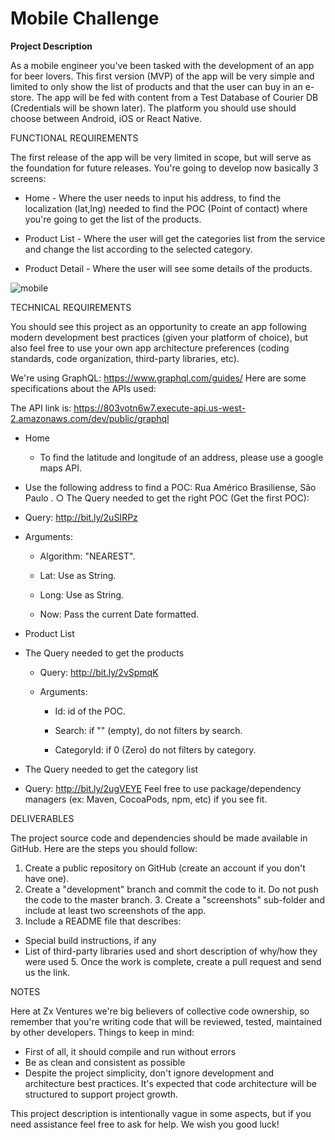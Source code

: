 # Mobile Challenge

**Project Description**

As  a  mobile  engineer  you've  been  tasked  with  the  development  of  an  app  for  beer  lovers.  This  first  version  (MVP)  of the  app  will  be  very  simple  and  limited  to  only  show  the  list  of  products  and  that  the  user  can  buy  in  an  e-store.  The app  will  be  fed  with  content  from  a  Test  Database  of  Courier  DB  (Credentials  will  be  shown  later).  The  platform  you should  use  should  choose  between  Android,  iOS  or  React  Native.

FUNCTIONAL  REQUIREMENTS

The  first  release  of  the  app  will  be  very  limited  in  scope,  but  will  serve  as  the  foundation  for  future  releases.  You're going  to  develop  now  basically  3  screens:

-  Home  -  Where  the  user  needs  to  input  his  address,  to  find  the  localization  (lat,lng)  needed  to  find  the  POC (Point  of  contact)  where  you're  going  to  get  the  list  of  the  products.  

-  Product  List  -  Where  the  user  will  get  the  categories  list  from  the  service  and  change  the  list  according  to the  selected  category.

-  Product  Detail  -  Where  the  user  will  see  some  details  of  the  products.

![mobile](https://raw.githubusercontent.com/ZXVentures/code-challenge/master/files/images/mobile.png)


TECHNICAL  REQUIREMENTS

You  should  see  this  project  as  an  opportunity  to  create  an  app  following  modern  development  best  practices  (given your  platform  of  choice),  but  also  feel  free  to  use  your  own  app  architecture  preferences  (coding  standards,  code organization,  third-party  libraries,  etc).

We're  using  GraphQL:  https://www.graphql.com/guides/ Here  are  some  specifications  about  the  APIs  used:

The  API  link  is:  https://803votn6w7.execute-api.us-west-2.amazonaws.com/dev/public/graphql

- Home  
	- To  find  the  latitude  and  longitude  of  an  address,  please  use  a  google  maps  API.

- Use  the  following  address  to  find  a  POC:  Rua  Américo  Brasiliense,  São  Paulo  . ○ The  Query  needed  to  get  the  right  POC  (Get  the  first  POC):

-   Query:  http://bit.ly/2uSIRPz
    
-   Arguments:
    
    -  Algorithm:  "NEAREST".
        
    -  Lat:  Use  as  String.
        
    -   Long:  Use  as  String.
        
    -  Now:  Pass  the  current  Date  formatted.
        

- Product  List

-   The  Query  needed  to  get  the  products
    
    -   Query:  http://bit.ly/2vSpmqK
        
    -   Arguments:
        
        -   Id:  id  of  the  POC.
            
        -    Search:  if  ""  (empty),  do  not  filters  by  search.
            
        -    CategoryId:  if  0  (Zero)  do  not  filters  by  category.
            
-   The  Query  needed  to  get  the  category  list
    

- Query:  http://bit.ly/2ugVEYE
Feel  free  to  use  package/dependency  managers  (ex:  Maven,  CocoaPods,  npm,  etc)  if  you  see  fit.


DELIVERABLES

The  project  source  code  and  dependencies  should  be  made  available  in  GitHub.  Here  are  the  steps  you  should follow:

1.  Create  a  public  repository  on  GitHub  (create  an  account  if  you  don't  have  one).  
2.  Create  a  "development"  branch  and  commit  the  code  to  it.  Do  not  push  the  code  to  the  master  branch.  3.  Create  a "screenshots"  sub-folder  and  include  at  least  two  screenshots  of  the  app.  
4.  Include  a  README  file  that  describes:

-  Special  build  instructions,  if  any  
-  List  of  third-party  libraries  used  and  short  description  of  why/how  they  were  used  5.  Once  the  work  is complete,  create  a  pull  request  and  send  us  the  link.


NOTES

Here  at  Zx  Ventures  we're  big  believers  of  collective  code  ownership,  so  remember  that  you're  writing  code  that  will be  reviewed,  tested,  maintained  by  other  developers.  Things  to  keep  in  mind:

-  First  of  all,  it  should  compile  and  run  without  errors  
-  Be  as  clean  and  consistent  as  possible  
-  Despite  the  project  simplicity,  don't  ignore  development  and  architecture  best  practices.  It's expected  that  code  architecture  will  be  structured  to  support  project  growth.

This  project  description  is  intentionally  vague  in  some  aspects,  but  if  you  need  assistance  feel  free  to  ask  for  help.  We wish  you  good  luck!
